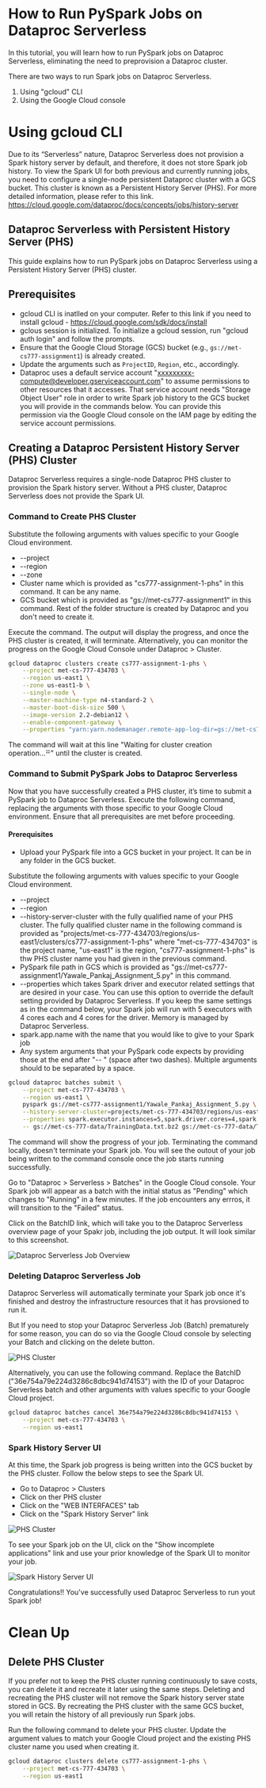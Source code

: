 # How to Run PySpark Jobs on Dataproc Serverless

In this tutorial, you will learn how to run PySpark jobs on Dataproc Serverless, eliminating the need to preprovision a Dataproc cluster.

There are two ways to run Spark jobs on Dataproc Serverless.

1. Using "gcloud" CLI
2. Using the Google Cloud console

# Using gcloud CLI

Due to its “Serverless” nature, Dataproc Serverless does not provision a Spark history server by default, and therefore, it does not store Spark job history. To view the Spark UI for both previous and currently running jobs, you need to configure a single-node persistent Dataproc cluster with a GCS bucket. This cluster is known as a Persistent History Server (PHS). For more detailed information, please refer to this link. https://cloud.google.com/dataproc/docs/concepts/jobs/history-server

## Dataproc Serverless with Persistent History Server (PHS)

This guide explains how to run PySpark jobs on Dataproc Serverless using a Persistent History Server (PHS) cluster.

## Prerequisites

- gcloud CLI is inatlled on your computer. Refer to this link if you need to install gcloud - https://cloud.google.com/sdk/docs/install
- gclous session is initialized. To initialize a gcloud session, run "gcloud auth login" and follow the prompts.
- Ensure that the Google Cloud Storage (GCS) bucket (e.g., `gs://met-cs777-assignment1`) is already created.
- Update the arguments such as `ProjectID`, `Region`, etc., accordingly.
- Dataproc uses a default service account "xxxxxxxxx-compute@developer.gserviceaccount.com" to assume permissions to other resources that it accesses. That service account needs "Storage Object User" role in order to write Spark job history to the GCS bucket you will provide in the commands below. You can provide this permission via the Google Cloud console on the IAM page by editing the service account permissions. 

## Creating a Dataproc Persistent History Server (PHS) Cluster

Dataproc Serverless requires a single-node Dataproc PHS cluster to provision the Spark history server. Without a PHS cluster, Dataproc Serverless does not provide the Spark UI.

### Command to Create PHS Cluster

Substitute the following arguments with values specific to your Google Cloud environment.
- --project
- --region
- --zone
- Cluster name which is provided as "cs777-assignment-1-phs" in this command. It can be any name.
- GCS bucket which is provided as "gs://met-cs777-assignment1" in this command. Rest of the folder structure is created by Dataproc and you don't need to create it.

Execute the command. The output will display the progress, and once the PHS cluster is created, it will terminate. Alternatively, you can monitor the progress on the Google Cloud Console under Dataproc > Cluster.

```sh
gcloud dataproc clusters create cs777-assignment-1-phs \
    --project met-cs-777-434703 \
    --region us-east1 \
    --zone us-east1-b \
    --single-node \
    --master-machine-type n4-standard-2 \
    --master-boot-disk-size 500 \
    --image-version 2.2-debian12 \
    --enable-component-gateway \
    --properties "yarn:yarn.nodemanager.remote-app-log-dir=gs://met-cs777-assignment1/*/,spark:spark.history.fs.logDirectory=gs://met-cs777-assignment1/*/spark-job-historyyarn-logs,spark:spark.eventLog.dir=gs://met-cs777-assignment1/events/spark-job-history"

```

The command will wait at this line "Waiting for cluster creation operation...⠛" until the cluster is created.

### Command to Submit PySpark Jobs to Dataproc Serverless

Now that you have successfully created a PHS cluster, it’s time to submit a PySpark job to Dataproc Serverless. Execute the following command, replacing the arguments with those specific to your Google Cloud environment. Ensure that all prerequisites are met before proceeding.

#### Prerequisites

- Upload your PySpark file into a GCS bucket in your project. It can be in any folder in the GCS bucket.

Substitute the following arguments with values specific to your Google Cloud environment.
- --project
- --region
- --history-server-cluster with the fully qualified name of your PHS cluster. The fully qualified cluster name in the following command is provided as "projects/met-cs-777-434703/regions/us-east1/clusters/cs777-assignment-1-phs" where "met-cs-777-434703" is the project name, "us-east1" is the region, "cs777-assignment-1-phs" is thw PHS cluster name you had given in the previous command.
- PySpark file path in GCS which is provided as "gs://met-cs777-assignment1/Yawale_Pankaj_Assignment_5.py" in this command.
- --properties which takes Spark driver and executor related settings that are desired in your case. You can use this option to override the default setting provided by Dataproc Serverless. If you keep the same settings as in the command below, your Spark job will run with 5 executors with 4 cores each and 4 cores for the driver. Memory is managed by Dataproc Serverless.
- spark.app.name with the name that you would like to give to your Spark job
- Any system arguments that your PySpark code expects by providing those at the end after "-- " (space after two dashes). Multiple arguments should to be separated by a space.

```sh
gcloud dataproc batches submit \
    --project met-cs-777-434703 \
    --region us-east1 \
    pyspark gs://met-cs777-assignment1/Yawale_Pankaj_Assignment_5.py \
    --history-server-cluster=projects/met-cs-777-434703/regions/us-east1/clusters/cs777-assignment-1-phs \
    --properties spark.executor.instances=5,spark.driver.cores=4,spark.executor.cores=4,spark.app.name=Yawale_Pankaj_Assignment_4 \
    -- gs://met-cs-777-data/TrainingData.txt.bz2 gs://met-cs-777-data/TestingData.txt.bz2

```

The command will show the progress of your job. Terminating the command locally, doesn't terminate your Spark job. You will see the outout of your job being written to the command console once the job starts running successfully.

Go to "Dataproc > Serverless > Batches" in the Google Cloud console. Your Spark job will appear as a batch with the initial status as "Pending" which changes to "Running" in a few minutes. If the job encounters any errros, it will transition to the "Failed" status.

Click on the BatchID link, which will take you to the Dataproc Serverless overview page of your Spakr job, including the job output. It will look similar to this screenshot.

![Dataproc Serverless Job Overview](https://raw.githubusercontent.com/kiat/BigDataAnalytics/master/Installations-HowTos/sceenshots/dataproc_serverless_job_overview.jpg "Dataproc Serverless Job Overview")

### Deleting Dataproc Serverless Job
Dataproc Serverless will automatically terminate your Spark job once it's finished and destroy the infrastructure resources that it has provsioned to run it.

But If you need to stop your Dataproc Serverless Job (Batch) prematurely for some reason, you can do so via the Google Cloud console by selecting your Batch and clicking on the delete button. 

![PHS Cluster](https://raw.githubusercontent.com/kiat/BigDataAnalytics/master/Installations-HowTos/sceenshots/dataproc_serverless_delete_batch.jpg "PHS Cluster")


Alternatively, you can use the following command. Replace the BatchID ("36e754a79e224d3286c8dbc941d74153") with the ID of your Dataproc Serverless batch and other arguments with values specific to your Google Cloud project.

```sh
gcloud dataproc batches cancel 36e754a79e224d3286c8dbc941d74153 \
    --project met-cs-777-434703 \
    --region us-east1

```

### Spark History Server UI

At this time, the Spark job progress is being written into the GCS bucket by the PHS cluster. Follow the below steps to see the Spark UI.

- Go to Dataproc > Clusters
- Click on ther PHS cluster
- Click on the "WEB INTERFACES" tab
- Click on the "Spark History Server" link


![PHS Cluster](https://raw.githubusercontent.com/kiat/BigDataAnalytics/master/Installations-HowTos/sceenshots/dataproc_serverless_phs_cluster.jpg "PHS Cluster")

To see your Spark job on the UI, click on the "Show incomplete applications" link and use your prior knowledge of the Spark UI to monitor your job.

![Spark History Server UI](https://raw.githubusercontent.com/kiat/BigDataAnalytics/master/Installations-HowTos/sceenshots/dataproc_serverless_spark_history_ui.jpg "Spark History Server UI")


Congratulations!! You've successfully used Dataproc Serverless to run yout Spark job!

# Clean Up

## Delete PHS Cluster

If you prefer not to keep the PHS cluster running continuously to save costs, you can delete it and recreate it later using the same steps. Deleting and recreating the PHS cluster will not remove the Spark history server state stored in GCS. By recreating the PHS cluster with the same GCS bucket, you will retain the history of all previously run Spark jobs.

Run the following command to delete your PHS cluster. Update the argument values to match your Google Cloud project and the existing PHS cluster name you used when creating it.

```sh
gcloud dataproc clusters delete cs777-assignment-1-phs \
    --project met-cs-777-434703 \
    --region us-east1

```



